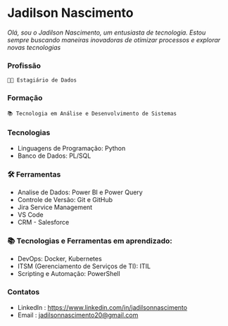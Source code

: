 # Jadilson Nascimento 

 *Olá, sou o Jadilson Nascimento, um entusiasta de tecnologia. Estou sempre buscando maneiras inovadoras de otimizar processos e explorar novas tecnologias*



### Profissão

    🧑‍💻 Estagiário de Dados 

### Formação

    📚 Tecnologia em Análise e Desenvolvimento de Sistemas 


### Tecnologias 
- Linguagens de Programação: Python
- Banco de Dados: PL/SQL 


### 🛠️ Ferramentas 
- Analise de Dados: Power BI e  Power Query
- Controle de Versão: Git e GitHub
- Jira Service Management
- VS Code
- CRM - Salesforce

### 📚 Tecnologias e Ferramentas em aprendizado:
- DevOps: Docker, Kubernetes
- ITSM (Gerenciamento de Serviços de TI): ITIL
- Scripting e Automação: PowerShell


### Contatos 
- LinkedIn : https://www.linkedin.com/in/jadilsonnascimento
- Email : jadilsonnascimento20@gmail.com 




